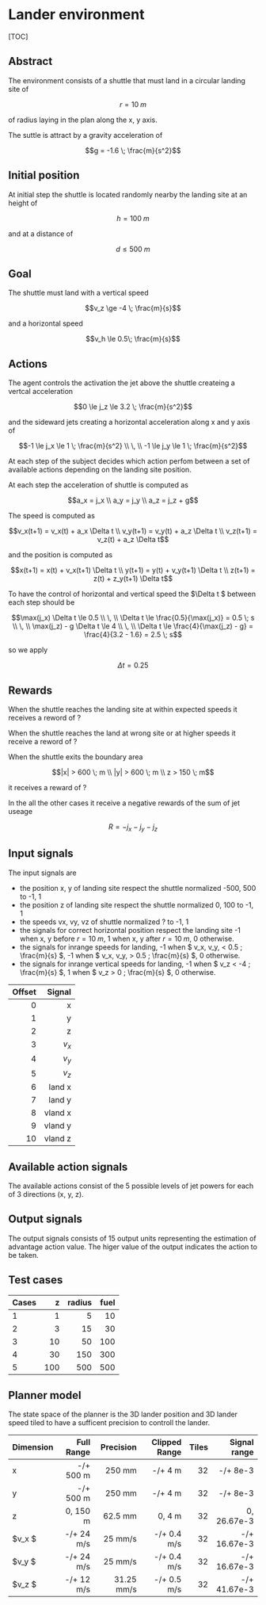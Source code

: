 # Lander environment

[TOC]

## Abstract

The environment consists of a shuttle that must land in a circular landing site of

```math
r = 10 \; m
```

of radius laying in the plan along the x, y axis.

The suttle is attract by a gravity acceleration of

```math
g = -1.6 \; \frac{m}{s^2}
```

## Initial position

At initial step the shuttle is located randomly nearby the landing site at an height of

```math
h = 100 \; m
```

and at a distance of

```math
d \le 500 \; m
```

## Goal

The shuttle must land with a vertical speed 

```math
v_z \ge -4 \; \frac{m}{s}
```

and a horizontal speed

```math
v_h \le 0.5\; \frac{m}{s}
```

## Actions

The agent controls the activation the jet above the shuttle createing a vertcal acceleration

```math
0 \le j_z \le 3.2  \; \frac{m}{s^2}
```

and the sideward jets creating a horizontal acceleration along x and y axis of

```math
-1 \le j_x \le 1 \; \frac{m}{s^2}
\\
\,
\\
-1 \le j_y \le 1 \; \frac{m}{s^2}
```

At each step of the subject decides which action perfom between a set of available actions depending on the landing site position.

At each step the acceleration of shuttle is computed as

```math
a_x = j_x
\\
a_y = j_y
\\
a_z = j_z + g
```

The speed is computed as

```math
v_x(t+1) = v_x(t) + a_x \Delta t
\\
v_y(t+1) = v_y(t) + a_z \Delta t
\\
v_z(t+1) = v_z(t) + a_z \Delta t
```

and the position is computed as

```math
x(t+1) = x(t) + v_x(t+1) \Delta t
\\
y(t+1) = y(t) + v_y(t+1) \Delta t
\\
z(t+1) = z(t) + z_y(t+1) \Delta t
```

To have the control of horizontal and vertical speed the $\Delta t $ between each step should be

```math
\max(j_x) \Delta t \le 0.5
\\
\,
\\
\Delta t \le \frac{0.5}{\max(j_x)} = 0.5 \; s
\\
\,
\\
\max(j_z) - g \Delta t \le 4
\\
\,
\\
\Delta t \le \frac{4}{\max(j_z) - g} = \frac{4}{3.2 - 1.6}  = 2.5 \; s
```

so we apply

```math
\Delta t = 0.25
```

## Rewards

When the shuttle reaches the landing site at within expected speeds it receives a reword of ?

When the shuttle reaches the land at wrong site or at higher speeds it receive a reword of ?

When the shuttle exits the boundary area

```math
|x| > 600 \; m
\\
|y| > 600 \; m
\\
z > 150 \; m
```

it receives a reward of ?

In the all the other cases it receive a negative rewards of the sum of jet useage

```math
R = -j_x - j_y - j_z
```

## Input signals

The input signals are

- the position x, y of landing site respect the shuttle normalized -500, 500 to -1, 1
- the position z of landing site respect the shuttle normalized 0, 100 to -1, 1
- the speeds vx, vy, vz of shuttle normalized ? to -1, 1
- the signals for correct horizontal position respect the landing site -1 when x, y before $r =10 \; m$, 1 when x, y after $r=10 \; m$, 0 otherwise.
- the signals for inrange speeds for landing, -1 when $ v_x, v_y, < 0.5 \; \frac{m}{s} $,  -1 when $ v_x, v_y, > 0.5 \; \frac{m}{s} $, 0 otherwise.
- the signals for inrange vertical speeds for landing, -1 when $ v_z < -4 \; \frac{m}{s} $,  1 when $ v_z > 0 \; \frac{m}{s} $, 0 otherwise.

| Offset |  Signal |
|-------:|--------:|
|      0 |       x |
|      1 |       y |
|      2 |       z |
|      3 |   $v_x$ |
|      4 |   $v_y$ |
|      5 |   $v_z$ |
|      6 |  land x |
|      7 |  land y |
|      8 | vland x |
|      9 | vland y |
|     10 | vland z |

## Available action signals

The available actions consist of the 5 possible levels of jet powers for each of 3 directions (x, y, z).

## Output signals

The output signals consists of 15 output units representing the estimation of advantage action value. The higer value of the output indicates the action to be taken.

## Test cases

| Cases |   z | radius | fuel |
|-------|----:|-------:|-----:|
|     1 |   1 |      5 |   10 |
|     2 |   3 |     15 |   30 |
|     3 |  10 |     50 |  100 |
|     4 |  30 |    150 |  300 |
|     5 | 100 |    500 |  500 |

## Planner model

The state space of the planner is the 3D lander position and 3D lander speed tiled to have a sufficent precision to controll the lander.

| Dimension |  Full Range |  Precision | Clipped Range | Tiles | Signal range |
|-----------|------------:|-----------:|--------------:|------:|-------------:|
| x         |   -/+ 500 m |     250 mm |       -/+ 4 m |    32 |     -/+ 8e-3 |
| y         |   -/+ 500 m |     250 mm |       -/+ 4 m |    32 |     -/+ 8e-3 |
| z         |    0, 150 m |    62.5 mm |        0, 4 m |    32 |  0, 26.67e-3 |
| $v_x $    |  -/+ 24 m/s |    25 mm/s |   -/+ 0.4 m/s |    32 | -/+ 16.67e-3 |
| $v_y $    |  -/+ 24 m/s |    25 mm/s |   -/+ 0.4 m/s |    32 | -/+ 16.67e-3 |
| $v_z $    |  -/+ 12 m/s | 31.25 mm/s |   -/+ 0.5 m/s |    32 | -/+ 41.67e-3 |
